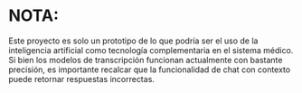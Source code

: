 # NOTA:
Este proyecto es solo un prototipo de lo que podría ser el uso de la inteligencia artificial como tecnología complementaria en el sistema médico. Si bien los modelos de transcripción funcionan actualmente con bastante precisión, es importante recalcar que la funcionalidad de chat con contexto puede retornar respuestas incorrectas.

